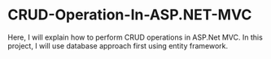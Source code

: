 # CRUD-Operation-In-ASP.NET-MVC
Here, I will explain how to perform CRUD operations in ASP.Net MVC. In this project, I will use database approach first using entity framework.
